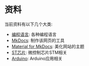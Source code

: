 # 资料

当前资料有以下几个大类:

- [编程语言](program): 各种编程语言
- [MkDocs](mkdocs): 制作该网页的工具
- [Material for MkDocs](material): 美化网站的主题
- [ST芯片](st): 微控制芯片STM相关
- [Arduino](arduino): Arduino应用相关
